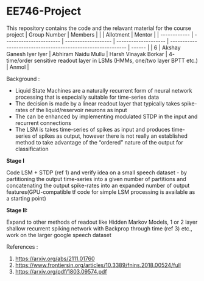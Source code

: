 # EE746-Project
This repository contains the code and the relavant material for the course project
| Group Number | Members                 |                     |                      | Allotment                                                    | Mentor |
| ------------ | ----------------------- | ------------------- | -------------------- | ------------------------------------------------------------ | ------ |
| 6            | Akshay Ganesh Iyer Iyer | Abhiram Naidu Mullu | Harsh Vinayak Borkar | 4- time/order sensitive readout layer in LSMs (HMMs, one/two layer BPTT etc.) | Anmol  |

Background :

* Liquid State Machines are a naturally recurrent form of neural network processing that is especially suitable for time-series data
* The decision is made by a linear readout layer that typically takes spike-rates of the liquid/reservoir neurons as input
* The can be enhanced by implementing modulated STDP in the input and recurrent connections
* The LSM is takes time-series of spikes as input and produces time-series of spikes as output, however there is not really an established method to take advantage of the “ordered” nature of the output for classification

**Stage I** 

Code LSM + STDP (ref 1) and verify idea on a small speech dataset - by partitioning the output time-series into a given number of partitions and concatenating the output spike-rates into an expanded number of output features(GPU-compatible tf code for simple LSM processing is available as a starting point)

**Stage II:**

Expand to other methods of readout like Hidden Markov Models, 1 or 2 layer shallow recurrent spiking network with Backprop through time (ref 3) etc., work on the larger google speech dataset

References :

1. https://arxiv.org/abs/2111.01760
2. https://www.frontiersin.org/articles/10.3389/fnins.2018.00524/full
3. https://arxiv.org/pdf/1803.09574.pdf

